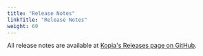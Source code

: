 ```yaml
---
title: "Release Notes"
linkTitle: "Release Notes"
weight: 60
---
```


All release notes are available at [Kopia's Releases page on GitHub](https://github.com/kopia/kopia/releases).
